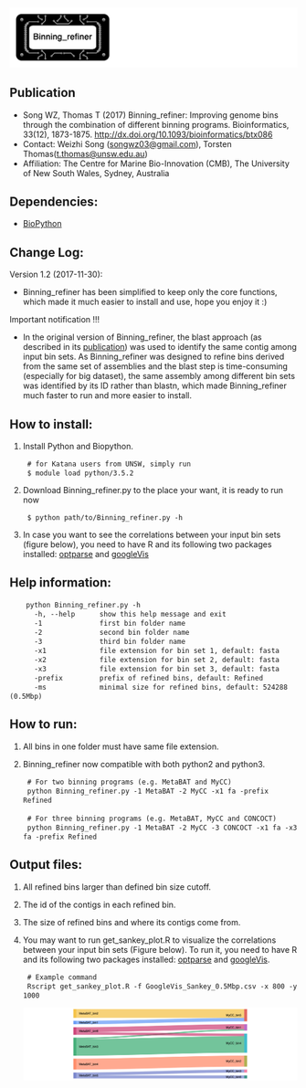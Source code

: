 ![logo](images/logo.jpg)

Publication
---
+ Song WZ, Thomas T (2017) Binning_refiner: Improving genome bins through the combination of different binning programs. Bioinformatics, 33(12), 1873-1875. http://dx.doi.org/10.1093/bioinformatics/btx086
+ Contact: Weizhi Song (songwz03@gmail.com), Torsten Thomas(t.thomas@unsw.edu.au)
+ Affiliation: The Centre for Marine Bio-Innovation (CMB), The University of New South Wales, Sydney, Australia

Dependencies:
---
+ [BioPython](https://github.com/biopython/biopython.github.io/)

Change Log:
---
Version 1.2 (2017-11-30):
+  Binning_refiner has been simplified to keep only the core functions, which made it much easier to install and use, hope you enjoy it :)

Important notification !!!

+  In the original version of Binning_refiner, the blast approach (as described in its [publication](http://dx.doi.org/10.1093/bioinformatics/btx086))
was used to identify the same contig among input bin sets. As Binning_refiner was designed to refine bins derived from the same set of assemblies
and the blast step is time-consuming (especially for big dataset), the same assembly among different bin sets was identified by its ID rather than
blastn, which made Binning_refiner much faster to run and more easier to install.


How to install:
---
1. Install Python and Biopython.

        # for Katana users from UNSW, simply run
        $ module load python/3.5.2

1. Download Binning_refiner.py to the place your want, it is ready to run now

        $ python path/to/Binning_refiner.py -h

1. In case you want to see the correlations between your input bin sets (figure below), you need to have R and its following two packages installed:
[optparse](https://cran.r-project.org/web/packages/optparse/index.html) and
[googleVis](https://cran.r-project.org/web/packages/googleVis/index.html)


Help information:
---
        python Binning_refiner.py -h
          -h, --help      show this help message and exit
          -1              first bin folder name
          -2              second bin folder name
          -3              third bin folder name
          -x1             file extension for bin set 1, default: fasta
          -x2             file extension for bin set 2, default: fasta
          -x3             file extension for bin set 3, default: fasta
          -prefix         prefix of refined bins, default: Refined
          -ms             minimal size for refined bins, default: 524288 (0.5Mbp)


How to run:
---

1. All bins in one folder must have same file extension.

1. Binning_refiner now compatible with both python2 and python3.

        # For two binning programs (e.g. MetaBAT and MyCC)
        python Binning_refiner.py -1 MetaBAT -2 MyCC -x1 fa -prefix Refined

        # For three binning programs (e.g. MetaBAT, MyCC and CONCOCT)
        python Binning_refiner.py -1 MetaBAT -2 MyCC -3 CONCOCT -x1 fa -x3 fa -prefix Refined

Output files:
---
1. All refined bins larger than defined bin size cutoff.
1. The id of the contigs in each refined bin.
1. The size of refined bins and where its contigs come from.
1. You may want to run get_sankey_plot.R to visualize the correlations between your input bin sets (Figure below). To run it,
you need to have R and its following two packages installed: [optparse](https://cran.r-project.org/web/packages/optparse/index.html) and [googleVis](https://cran.r-project.org/web/packages/googleVis/index.html).

        # Example command
        Rscript get_sankey_plot.R -f GoogleVis_Sankey_0.5Mbp.csv -x 800 -y 1000

    ![Sankey_plot](images/sankey.jpg)

